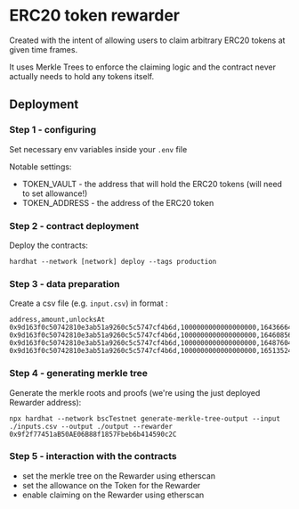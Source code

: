 # ERC20 token rewarder

Created with the intent of allowing users to claim arbitrary ERC20 tokens at given time frames.

It uses Merkle Trees to enforce the claiming logic and the contract never actually needs to hold any tokens itself.


## Deployment

### Step 1 - configuring

Set necessary env variables inside your `.env` file

Notable settings:

- TOKEN_VAULT - the address that will hold the ERC20 tokens (will need to set allowance!)
- TOKEN_ADDRESS - the address of the ERC20 token


### Step 2 - contract deployment

Deploy the contracts:
```
hardhat --network [network] deploy --tags production
```

### Step 3 - data preparation

Create a csv file (e.g. `input.csv`) in format :

```csv
address,amount,unlocksAt
0x9d163f0c50742810e3ab51a9260c5c5747cf4b6d,1000000000000000000,1643666400
0x9d163f0c50742810e3ab51a9260c5c5747cf4b6d,1000000000000000000,1646085600
0x9d163f0c50742810e3ab51a9260c5c5747cf4b6d,1000000000000000000,1648760400
0x9d163f0c50742810e3ab51a9260c5c5747cf4b6d,1000000000000000000,1651352400
```

### Step 4 - generating merkle tree

Generate the merkle roots and proofs (we're using the just deployed Rewarder address):

```
npx hardhat --network bscTestnet generate-merkle-tree-output --input ./inputs.csv --output ./output --rewarder 0x9f2f77451aB50AE06B88f1857Fbeb6b414590c2C
```

### Step 5 - interaction with the contracts

- set the merkle tree on the Rewarder using etherscan
- set the allowance on the Token for the Rewarder
- enable claiming on the Rewarder using etherscan
